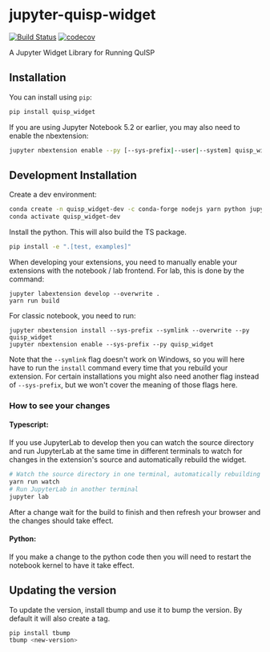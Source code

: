 
# jupyter-quisp-widget

[![Build Status](https://travis-ci.org/myorg/jupyter-quisp-widget.svg?branch=master)](https://travis-ci.org/myorg/quisp_widget)
[![codecov](https://codecov.io/gh/myorg/jupyter-quisp-widget/branch/master/graph/badge.svg)](https://codecov.io/gh/myorg/jupyter-quisp-widget)


A Jupyter Widget Library for Running QuISP

## Installation

You can install using `pip`:

```bash
pip install quisp_widget
```

If you are using Jupyter Notebook 5.2 or earlier, you may also need to enable
the nbextension:
```bash
jupyter nbextension enable --py [--sys-prefix|--user|--system] quisp_widget
```

## Development Installation

Create a dev environment:
```bash
conda create -n quisp_widget-dev -c conda-forge nodejs yarn python jupyterlab
conda activate quisp_widget-dev
```

Install the python. This will also build the TS package.
```bash
pip install -e ".[test, examples]"
```

When developing your extensions, you need to manually enable your extensions with the
notebook / lab frontend. For lab, this is done by the command:

```
jupyter labextension develop --overwrite .
yarn run build
```

For classic notebook, you need to run:

```
jupyter nbextension install --sys-prefix --symlink --overwrite --py quisp_widget
jupyter nbextension enable --sys-prefix --py quisp_widget
```

Note that the `--symlink` flag doesn't work on Windows, so you will here have to run
the `install` command every time that you rebuild your extension. For certain installations
you might also need another flag instead of `--sys-prefix`, but we won't cover the meaning
of those flags here.

### How to see your changes
#### Typescript:
If you use JupyterLab to develop then you can watch the source directory and run JupyterLab at the same time in different
terminals to watch for changes in the extension's source and automatically rebuild the widget.

```bash
# Watch the source directory in one terminal, automatically rebuilding when needed
yarn run watch
# Run JupyterLab in another terminal
jupyter lab
```

After a change wait for the build to finish and then refresh your browser and the changes should take effect.

#### Python:
If you make a change to the python code then you will need to restart the notebook kernel to have it take effect.

## Updating the version

To update the version, install tbump and use it to bump the version.
By default it will also create a tag.

```bash
pip install tbump
tbump <new-version>
```

